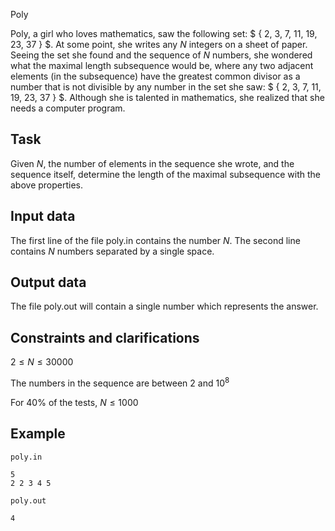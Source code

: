 Poly

Poly, a girl who loves mathematics, saw the following set: $ \{ 2, 3, 7, 11, 19, 23, 37 \} $. At some point, she writes any $N$ integers on a sheet of paper. Seeing the set she found and the sequence of $N$ numbers, she wondered what the maximal length subsequence would be, where any two adjacent elements (in the subsequence) have the greatest common divisor as a number that is not divisible by any number in the set she saw: $ \{ 2, 3, 7, 11, 19, 23, 37 \} $. Although she is talented in mathematics, she realized that she needs a computer program.

## Task

Given $N$, the number of elements in the sequence she wrote, and the sequence itself, determine the length of the maximal subsequence with the above properties.

## Input data

The first line of the file poly.in contains the number $N$. The second line contains $N$ numbers separated by a single space.

## Output data

The file poly.out will contain a single number which represents the answer.

## Constraints and clarifications

$2 \leq N \leq 30000$

The numbers in the sequence are between $2$ and $10^8$

For $40\%$ of the tests, $N \leq 1000$

## Example

`poly.in`

```
5 
2 2 3 4 5
```

`poly.out`

```
4
```